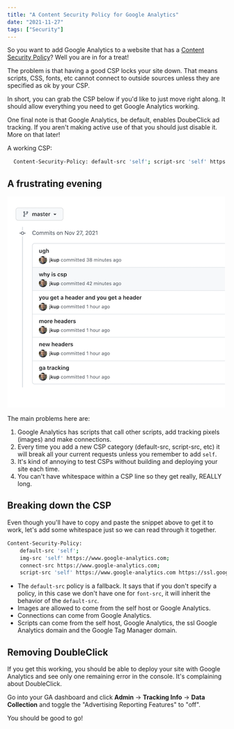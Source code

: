 ```yaml
---
title: "A Content Security Policy for Google Analytics"
date: "2021-11-27"
tags: ["Security"]
---
```


So you want to add Google Analytics to a website that has a [Content Security Policy](https://developer.mozilla.org/en-US/docs/Web/HTTP/CSP)? Well you are in for a treat!

The problem is that having a good CSP locks your site down. That means scripts, CSS, fonts, etc cannot connect to outside sources unless they are specified as ok by your CSP.

In short, you can grab the CSP below if you'd like to just move right along. It should allow everything you need to get Google Analytics working.

One final note is that Google Analytics, be default, enables DoubeClick ad tracking. If you aren't making active use of that you should just disable it. More on that later!

A working CSP:

```bash
  Content-Security-Policy: default-src 'self'; script-src 'self' https://www.google-analytics.com https://ssl.google-analytics.com https://www.googletagmanager.com 'unsafe-inline'; img-src 'self' https://www.google-analytics.com; connect-src https://www.google-analytics.com;
```

## A frustrating evening

![My GitHub history getting angry while I work on this CSP project](/img/github-history-csp-google-analytics.png)

The main problems here are:

1. Google Analytics has scripts that call other scripts, add tracking pixels (images) and make connections.
2. Every time you add a new CSP category (default-src, script-src, etc) it will break all your current requests unless you remember to add `self`.
3. It's kind of annoying to test CSPs without building and deploying your site each time.
4. You can't have whitespace within a CSP line so they get really, REALLY long.

## Breaking down the CSP

Even though you'll have to copy and paste the snippet above to get it to work, let's add some whitespace just so we can read through it together.

```bash
Content-Security-Policy:
    default-src 'self';
    img-src 'self' https://www.google-analytics.com;
    connect-src https://www.google-analytics.com;
    script-src 'self' https://www.google-analytics.com https://ssl.google-analytics.com https://www.googletagmanager.com 'unsafe-inline';
```

- The `default-src` policy is a fallback. It says that if you don't specify a policy, in this case we don't have one for `font-src`, it will inherit the behavior of the `default-src`.
- Images are allowed to come from the self host or Google Analytics.
- Connections can come from Google Analytics.
- Scripts can come from the self host, Google Analytics, the ssl Google Analytics domain and the Google Tag Manager domain.

## Removing DoubleClick

If you get this working, you should be able to deploy your site with Google Analytics and see only one remaining error in the console. It's complaining about DoubleClick.

Go into your GA dashboard and click **Admin** -> **Tracking Info** -> **Data Collection** and toggle the "Advertising Reporting Features" to "off".

You should be good to go!
